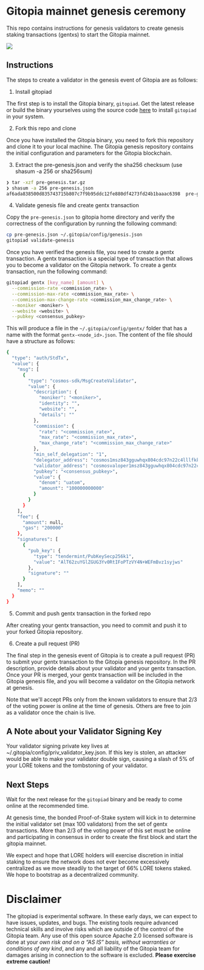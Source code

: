 # Gitopia mainnet genesis ceremony

This repo contains instructions for genesis validators to create genesis
staking transactions (gentxs) to start the Gitopia mainnet.

![](genesis_ceremony_cover.png)

## Instructions

The steps to create a validator in the genesis event of Gitopia are as follows:

1. Install gitopiad

The first step is to install the Gitopia binary, `gitopiad`. Get the latest release or build the binary yourselves using the source code [here](https://github.com/gitopia/gitopia) to install `gitopiad` in your system.

2. Fork this repo and clone

Once you have installed the Gitopia binary, you need to fork this repository and clone it to your local machine. The Gitopia genesis repository contains the initial configuration and parameters for the Gitopia blockchain.

3. Extract the pre-genesis.json and verify the sha256 checksum (use shasum -a 256 or sha256sum)

```bash
❯ tar -xzf pre-genesis.tar.gz
❯ shasum -a 256 pre-genesis.json
af6ada838500d835743715b807c7f9b95ddc12fe880df4273fd24b1baaac6398  pre-genesis.json
```

4. Validate genesis file and create gentx transaction

Copy the `pre-genesis.json` to gitopia home directory and verify the correctness of the configuration by running the following command:

```bash
cp pre-genesis.json ~/.gitopia/config/genesis.json
gitopiad validate-genesis
```

Once you have verified the genesis file, you need to create a gentx transaction. A gentx transaction is a special type of transaction that allows you to become a validator on the Gitopia network. To create a gentx transaction, run the following command:

```bash
gitopiad gentx [key_name] [amount] \
  --commission-rate <commission_rate> \
  --commission-max-rate <commission_max_rate> \
  --commission-max-change-rate <commission_max_change_rate> \
  --moniker <moniker> \
  --website <website> \
  --pubkey <consensus_pubkey>
```

This will produce a file in the `~/.gitopia/config/gentx/` folder that has a name with the format `gentx-<node_id>.json`. The content of the file should have a structure as follows:

```bash
{
  "type": "auth/StdTx",
  "value": {
    "msg": [
      {
        "type": "cosmos-sdk/MsgCreateValidator",
        "value": {
          "description": {
            "moniker": "<moniker>",
            "identity": "",
            "website": "",
            "details": ""
          },
          "commission": {
            "rate": "<commission_rate>",
            "max_rate": "<commission_max_rate>",
            "max_change_rate": "<commission_max_change_rate>"
          },
          "min_self_delegation": "1",
          "delegator_address": "cosmos1msz843gguwhqx804cdc97n22c4lllfkk39qlnc",
          "validator_address": "cosmosvaloper1msz843gguwhqx804cdc97n22c4lllfkk5352lt",
          "pubkey": "<consensus_pubkey>",
          "value": {
            "denom": "uatom",
            "amount": "100000000000"
          }
        }
      }
    ],
    "fee": {
      "amount": null,
      "gas": "200000"
    },
    "signatures": [
      {
        "pub_key": {
          "type": "tendermint/PubKeySecp256k1",
          "value": "AlT62zuYGlZGUG3Yv0RtIFoPTzVY4N+WEFmBvz1syjws"
        },
        "signature": ""
      }
    ],
    "memo": ""
  }
}
```

5. Commit and push gentx transaction in the forked repo

After creating your gentx transaction, you need to commit and push it to your forked Gitopia repository.

6. Create a pull request (PR)

The final step in the genesis event of Gitopia is to create a pull request (PR) to submit your gentx transaction to the Gitopia genesis repository. In the PR description, provide details about your validator and your gentx transaction. Once your PR is merged, your gentx transaction will be included in the Gitopia genesis file, and you will become a validator on the Gitopia network at genesis.

Note that we'll accept PRs only from the known validators to ensure that 2/3 of the voting power is online at the time of genesis. Others are free to join as a validator once the chain is live.

## A Note about your Validator Signing Key
Your validator signing private key lives at ~/.gitopia/config/priv_validator_key.json. If this key is stolen, an attacker would be able to make your validator double sign, causing a slash of 5% of your LORE tokens and the tombstoning of your validator.

## Next Steps
Wait for the next release for the `gitopiad` binary and be ready to come online at the recommended time.

At genesis time, the bonded Proof-of-Stake system will kick in to determine the initial validator set (max 100 validators) from the set of gentx transactions. More than 2/3 of the voting power of this set must be online and participating in consensus in order to create the first block and start the gitopia mainnet.

We expect and hope that LORE holders will exercise discretion in initial staking to ensure the network does not ever become excessively centralized as we move steadily to the target of 66% LORE tokens staked. We hope to bootstrap as a decentralized community.

# Disclaimer

The gitopiad is experimental software. In these early days, we can expect to have issues, updates, and bugs. The existing tools require advanced technical skills and involve risks which are outside of the control of the Gitopia team. Any use of this open source Apache 2.0 licensed software is done at your *own risk and on a “AS IS” basis, without warranties or conditions of any kind*, and any and all liability of the Gitopia team for damages arising in connection to the software is excluded. **Please exercise extreme caution!**
